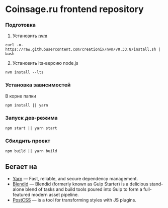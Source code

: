 # Coinsage.ru frontend repository

### Подготовка

1. Установить [nvm](https://github.com/creationix/nvm)
```
curl -o- https://raw.githubusercontent.com/creationix/nvm/v0.33.8/install.sh | bash
```
2. Установить lts-версию node.js
```
nvm install --lts
```

### Установка зависимостей
В корне папки

```
npm install || yarn
```
### Запуск дев-режима

```
npm start || yarn start
```
### Сбилдить проект

```
npm build || yarn build

```
## Бегает на

* [Yarn](https://yarnpkg.com/en/) — Fast, reliable, and secure dependency management.
* [Blendid](https://github.com/vigetlabs/blendid) — Blendid (formerly known as Gulp Starter) is a delicious stand-alone blend of tasks and build tools poured into Gulp to form a full-featured modern asset pipeline.
* [PostCSS](https://rometools.github.io/rome/) — is a tool for transforming styles with JS plugins.
